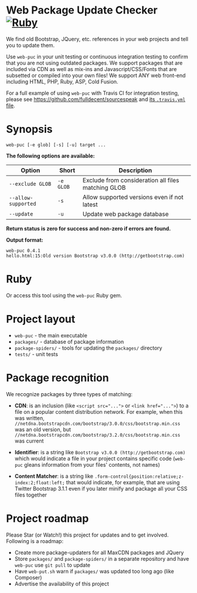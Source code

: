 # Web Package Update Checker [![Ruby](https://github.com/fulldecent/web-puc/actions/workflows/ruby.yml/badge.svg)](https://github.com/fulldecent/web-puc/actions/workflows/ruby.yml)

We find old Bootstrap, JQuery, etc. references in your web projects and tell you to update them.

Use `web-puc` in your unit testing or continuous integration testing to confirm that you are not using outdated packages. We support packages that are included via CDN as well as mix-ins and Javascript/CSS/Fonts that are subsetted or compiled into your own files! We support ANY web front-end including HTML, PHP, Ruby, ASP, Cold Fusion.

For a full example of using `web-puc` with Travis CI for integration testing, please see https://github.com/fulldecent/sourcespeak and <a href="https://github.com/fulldecent/sourcespeak/blob/master/.travis.yml">its `.travis.yml` file</a>.

# Synopsis

`web-puc [-e glob] [-s] [-u] target ...`

**The following options are available:**

| Option              | Short     | Description                                                                                     |
| ------------------- | --------- | ----------------------------------------------------------------------------------------------- |
| `--exclude GLOB`    | `-e GLOB` | Exclude from consideration all files matching GLOB                                              |
| `--allow-supported` | `-s`      | Allow supported versions even if not latest                                                     |
| `--update`          | `-u`      | Update web package database                                                                     |

**Return status is zero for success and non-zero if errors are found.**

**Output format:**

```
web-puc 0.4.1
hello.html:15:Old version Bootstrap v3.0.0 (http://getbootstrap.com)
```

# Ruby

Or access this tool using the `web-puc` Ruby gem.

# Project layout

- `web-puc` - the main executable
- `packages/` - database of package information
- `package-spiders/` - tools for updating the `packages/` directory
- `tests/` - unit tests

# Package recognition

We recognize packages by three types of matching:

- **CDN**: is an inclusion (like `<script src="...">` or `<link href="...">`) to a file on a popular content distribution network. For example, when this was written, `//netdna.bootstrapcdn.com/bootstrap/3.0.0/css/bootstrap.min.css` was an old version, but `//netdna.bootstrapcdn.com/bootstrap/3.2.0/css/bootstrap.min.css` was current

- **Identifier**: is a string like `Bootstrap v3.0.0 (http://getbootstrap.com)` which would indicate a file in your project contains specific code (`web-puc` gleans information from your files' contents, not names)

- **Content Matcher**: is a string like `.form-control{position:relative;z-index:2;float:left;` that would indicate, for example, that are using Twitter Bootstrap 3.1.1 even if you later minify and package all your CSS files together

# Project roadmap

Please Star (or Watch!) this project for updates and to get involved. Following is a roadmap:

- Create more package-updaters for all MaxCDN packages and JQuery
- Store `packages/` and `package-spiders/` in a separate repository and have `web-puc` use `git pull` to update
- Have `web-put.sh` warn if `packages/` was updated too long ago (like Composer)
- Advertise the availability of this project
